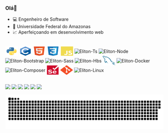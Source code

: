 ### Olá👋


- 💻 Engenheiro de Software
- 🔋  Universidade Federal do Amazonas
- 📈 Aperfeiçoando em desenvolvimento web




<div style="display: inline_block"><br>
  
  <img align="center" alt="Eliton-Python" height="30" width="40" src="https://raw.githubusercontent.com/devicons/devicon/master/icons/python/python-original.svg" title= "Python">
  <img align="center" alt="Eliton-C" height="30" width="40" src="https://github.com/devicons/devicon/blob/master/icons/c/c-original.svg" title= "C">
  <img align="center" alt="Eliton-HTML" height="30" width="40" src="https://raw.githubusercontent.com/devicons/devicon/master/icons/html5/html5-original.svg" title= "HTML5">
  <img align="center" alt="Eliton-CSS" height="30" width="40" src="https://raw.githubusercontent.com/devicons/devicon/master/icons/css3/css3-original.svg" title= "CSS3">
  <img align="center" alt="Eliton-Js" height="30" width="40" src="https://raw.githubusercontent.com/devicons/devicon/master/icons/javascript/javascript-plain.svg" title= "Javascript">
  <img align="center" alt="Eliton-Ts" height="30" width="40" src="https://cdn.jsdelivr.net/gh/devicons/devicon/icons/typescript/typescript-original.svg" title= "Typescript">     
  <img align="center" alt="Eliton-Node" height="30" width="40" src="https://cdn.jsdelivr.net/gh/devicons/devicon/icons/nodejs/nodejs-original-wordmark.svg" title= "Node.js">
  <img align="center" alt="Eliton-Bootstrap" height="30" width="40" src="https://cdn.jsdelivr.net/gh/devicons/devicon/icons/bootstrap/bootstrap-plain-wordmark.svg" title= "Bootstrap">
  <img align="center" alt="Eliton-Sass" height="30" width="40" src="https://cdn.jsdelivr.net/gh/devicons/devicon/icons/sass/sass-original.svg" title= "Sass">
  <img align="center" alt="Eliton-Hbs" height="30" width="40" src="https://cdn.jsdelivr.net/gh/devicons/devicon/icons/handlebars/handlebars-original-wordmark.svg" title= "Hbs">
  <img align="center" alt="Eliton-MySql" height="30" width="40" src="https://github.com/devicons/devicon/blob/master/icons/mysql/mysql-original.svg" title= "MySql">
  <img align="center" alt="Eliton-Docker" height="30" width="40" src="https://cdn.jsdelivr.net/gh/devicons/devicon/icons/docker/docker-original-wordmark.svg" title= "Docker">          
  <img align="center" alt="Eliton-Composer" height="30" width="40" src="https://cdn.jsdelivr.net/gh/devicons/devicon/icons/composer/composer-original.svg" title= "Composer">
  <img align="center" alt="Eliton-Selenium" height="30" width="40" src="https://github.com/devicons/devicon/blob/master/icons/selenium/selenium-original.svg" title= "Selenium">
  <img align="center" alt="Eliton-Git" height="30" width="40" src="https://github.com/devicons/devicon/blob/master/icons/git/git-original.svg" title= "Git">
  <img align="center" alt="Eliton-Linux" height="30" width="40" src="https://cdn.jsdelivr.net/gh/devicons/devicon/icons/linux/linux-original.svg" title= "Linux">
  
</div>

 ##
 
<div> 

<a href="https://www.linkedin.com/in/eliton-de-souza-silva/" target="_blank"><img src="https://img.shields.io/badge/LinkedIn-0077B5?style=for-the-badge&logo=linkedin&logoColor=white" target="_blank"></a>
<a href="https://wa.me/5592991934142" target="_blank"><img src="https://img.shields.io/badge/WhatsApp-25D366?style=for-the-badge&logo=whatsapp&logoColor=white" target="_blank"></a>
<a href="https://t.me/Eliton_Souza" target="_blank"><img src="https://img.shields.io/badge/Telegram-2CA5E0?style=for-the-badge&logo=telegram&logoColor=white" target="_blank"></a>
 <a href="https://www.facebook.com/eliton.souza82/" target="_blank"><img src="https://img.shields.io/badge/Facebook-1877F2?style=for-the-badge&logo=facebook&logoColor=white" target="_blank"></a>
 <a href="https://www.instagram.com/eliton.exe/" target="_blank"><img src="https://img.shields.io/badge/-Instagram-%23E4405F?style=for-the-badge&logo=instagram&logoColor=white" target="_blank"></a>
 <a href = "mailto:eliton@icomp.ufam.edu.br"><img src="https://img.shields.io/badge/Gmail-D14836?style=for-the-badge&logo=gmail&logoColor=white" target="_blank"></a>
 
<!-- 
 ![Snake animation](https://github.com/Eliton-Souza/Eliton-Souza/blob/output/github-contribution-grid-snake.svg)
-->

 <picture>
  <source media="(prefers-color-scheme: dark)" srcset="https://raw.githubusercontent.com/Eliton-Souza/Eliton-Souza/output/github-contribution-grid-snake-dark.svg">
  <source media="(prefers-color-scheme: light)" srcset="https://raw.githubusercontent.com/Eliton-Souza/Eliton-Souzaa/output/github-contribution-grid-snake.svg">
  <img alt="github contribution grid snake animation" src="https://raw.githubusercontent.com/Eliton-Souza/Eliton-Souza/output/github-contribution-grid-snake.svg">
</picture>
<br><br>
 
 
</div>
